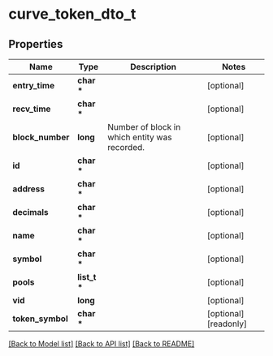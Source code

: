 # curve_token_dto_t

## Properties
Name | Type | Description | Notes
------------ | ------------- | ------------- | -------------
**entry_time** | **char \*** |  | [optional] 
**recv_time** | **char \*** |  | [optional] 
**block_number** | **long** | Number of block in which entity was recorded. | [optional] 
**id** | **char \*** |  | [optional] 
**address** | **char \*** |  | [optional] 
**decimals** | **char \*** |  | [optional] 
**name** | **char \*** |  | [optional] 
**symbol** | **char \*** |  | [optional] 
**pools** | **list_t \*** |  | [optional] 
**vid** | **long** |  | [optional] 
**token_symbol** | **char \*** |  | [optional] [readonly] 

[[Back to Model list]](../README.md#documentation-for-models) [[Back to API list]](../README.md#documentation-for-api-endpoints) [[Back to README]](../README.md)



